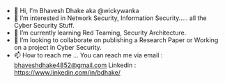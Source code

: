 - 👋 Hi, I’m Bhavesh Dhake aka @wickywanka
- 👀 I’m interested in Network Security, Information Security.....   all the Cyber Security Stuff.
- 🌱 I’m currently learning Red Teaming, Security Architecture.
- 💞️ I’m looking to collaborate on publishing a Research Paper or Working on a project in Cyber Security.
- 📫 How to reach me ...
          You can reach me via email : bhaveshdhake4852@gmail.com
          Linkedin : https://www.linkedin.com/in/bdhake/


<!---
johnwick206/johnwick206 is a ✨ special ✨ repository because its `README.md` (this file) appears on your GitHub profile.
You can click the Preview link to take a look at your changes.
--->
